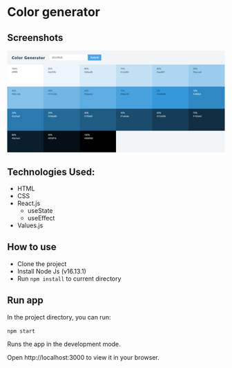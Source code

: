 # Color generator

## Screenshots

![Screenshot](./screenshot.png)

## Technologies Used:

- HTML
- CSS
- React.js
   - useState
   - useEffect
- Values.js

## How to use

- Clone the project
- Install Node Js (v16.13.1)
- Run `npm install` to current directory

## Run app

In the project directory, you can run:

`npm start`

Runs the app in the development mode.

Open http://localhost:3000 to view it in your browser.
